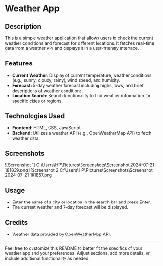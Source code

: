 # Weather App

## Description
This is a simple weather application that allows users to check the current weather conditions and forecast for different locations. It fetches real-time data from a weather API and displays it in a user-friendly interface.

## Features
- **Current Weather:** Display of current temperature, weather conditions (e.g., sunny, cloudy, rainy), wind speed, and humidity.
- **Forecast:** 5-day weather forecast including highs, lows, and brief descriptions of weather conditions.
- **Location Search:** Search functionality to find weather information for specific cities or regions.

## Technologies Used
- **Frontend:** HTML, CSS, JavaScript.
- **Backend:** Utilizes a weather API (e.g., OpenWeatherMap API) to fetch weather data.

## Screenshots
![Screenshot 1] C:\Users\HP\Pictures\Screenshots\Screenshot 2024-07-21 181839.png
![Screenshot 2 C:\Users\HP\Pictures\Screenshots\Screenshot 2024-07-21 181857.png

## Usage
- Enter the name of a city or location in the search bar and press Enter.
- The current weather and 7-day forecast will be displayed.

## Credits
- Weather data provided by [OpenWeatherMap API](https://openweathermap.org/api).


---

Feel free to customize this README to better fit the specifics of your weather app and your preferences. Adjust sections, add more details, or include additional functionality as needed.
